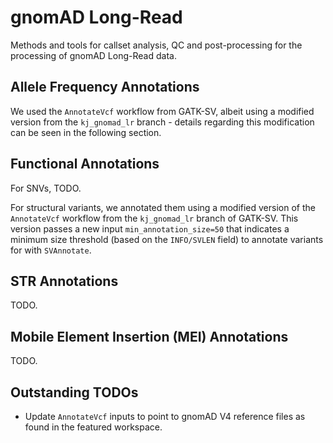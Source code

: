 # gnomAD Long-Read
Methods and tools for callset analysis, QC and post-processing for the processing of gnomAD Long-Read data.


## Allele Frequency Annotations
We used the `AnnotateVcf` workflow from GATK-SV, albeit using a modified version from the `kj_gnomad_lr` branch - details regarding this modification can be seen in the following section.


## Functional Annotations
For SNVs, TODO.

For structural variants, we annotated them using a modified version of the `AnnotateVcf` workflow from the `kj_gnomad_lr` branch of GATK-SV. This version passes a new input `min_annotation_size=50` that indicates a minimum size threshold (based on the `INFO/SVLEN` field) to annotate variants for with `SVAnnotate`.


##  STR Annotations
TODO.


## Mobile Element Insertion (MEI) Annotations
TODO.


## Outstanding TODOs
- Update `AnnotateVcf` inputs to point to gnomAD V4 reference files as found in the featured workspace.
